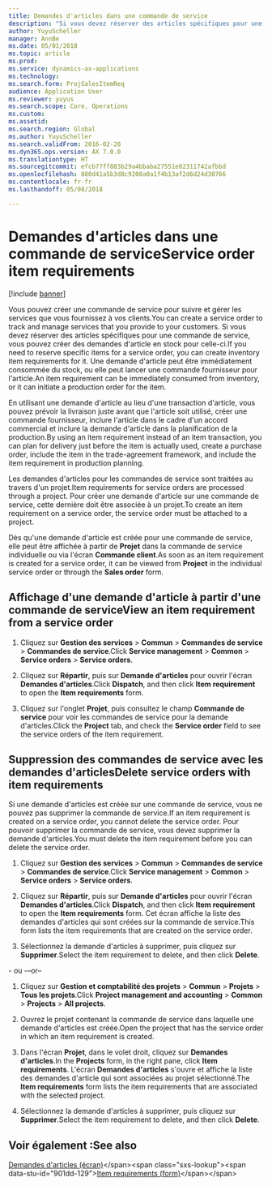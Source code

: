 ```yaml
---
title: Demandes d'articles dans une commande de service
description: "Si vous devez réserver des articles spécifiques pour une commande de service, vous pouvez créer des demandes d'article en stock pour celle-ci."
author: YuyuScheller
manager: AnnBe
ms.date: 05/01/2018
ms.topic: article
ms.prod: 
ms.service: dynamics-ax-applications
ms.technology: 
ms.search.form: ProjSalesItemReq
audience: Application User
ms.reviewer: yuyus
ms.search.scope: Core, Operations
ms.custom: 
ms.assetid: 
ms.search.region: Global
ms.author: YuyuScheller
ms.search.validFrom: 2016-02-28
ms.dyn365.ops.version: AX 7.0.0
ms.translationtype: HT
ms.sourcegitcommit: efcb77ff883b29a4bbaba27551e02311742afbbd
ms.openlocfilehash: 880d41a5b3d8c9200a0a1f4b13af2d6d24d30766
ms.contentlocale: fr-fr
ms.lasthandoff: 05/08/2018

---
```


# <a name="service-order-item-requirements"></a><span data-ttu-id="901dd-103">Demandes d'articles dans une commande de service</span><span class="sxs-lookup"><span data-stu-id="901dd-103">Service order item requirements</span></span>   

[!include [banner](../includes/banner.md)]


<span data-ttu-id="901dd-104">Vous pouvez créer une commande de service pour suivre et gérer les services que vous fournissez à vos clients.</span><span class="sxs-lookup"><span data-stu-id="901dd-104">You can create a service order to track and manage services that you provide to your customers.</span></span> <span data-ttu-id="901dd-105">Si vous devez réserver des articles spécifiques pour une commande de service, vous pouvez créer des demandes d'article en stock pour celle-ci.</span><span class="sxs-lookup"><span data-stu-id="901dd-105">If you need to reserve specific items for a service order, you can create inventory item requirements for it.</span></span> <span data-ttu-id="901dd-106">Une demande d'article peut être immédiatement consommée du stock, ou elle peut lancer une commande fournisseur pour l'article.</span><span class="sxs-lookup"><span data-stu-id="901dd-106">An item requirement can be immediately consumed from inventory, or it can initiate a production order for the item.</span></span>

<span data-ttu-id="901dd-107">En utilisant une demande d'article au lieu d'une transaction d'article, vous pouvez prévoir la livraison juste avant que l'article soit utilisé, créer une commande fournisseur, inclure l'article dans le cadre d'un accord commercial et inclure la demande d'article dans la planification de la production.</span><span class="sxs-lookup"><span data-stu-id="901dd-107">By using an item requirement instead of an item transaction, you can plan for delivery just before the item is actually used, create a purchase order, include the item in the trade-agreement framework, and include the item requirement in production planning.</span></span>

<span data-ttu-id="901dd-108">Les demandes d'articles pour les commandes de service sont traitées au travers d'un projet.</span><span class="sxs-lookup"><span data-stu-id="901dd-108">Item requirements for service orders are processed through a project.</span></span> <span data-ttu-id="901dd-109">Pour créer une demande d'article sur une commande de service, cette dernière doit être associée à un projet.</span><span class="sxs-lookup"><span data-stu-id="901dd-109">To create an item requirement on a service order, the service order must be attached to a project.</span></span>

<span data-ttu-id="901dd-110">Dès qu'une demande d'article est créée pour une commande de service, elle peut être affichée à partir de **Projet** dans la commande de service individuelle ou via l'écran **Commande client**.</span><span class="sxs-lookup"><span data-stu-id="901dd-110">As soon as an item requirement is created for a service order, it can be viewed from **Project** in the individual service order or through the **Sales order** form.</span></span>

## <a name="view-an-item-requirement-from-a-service-order"></a><span data-ttu-id="901dd-111">Affichage d'une demande d'article à partir d'une commande de service</span><span class="sxs-lookup"><span data-stu-id="901dd-111">View an item requirement from a service order</span></span>

1.  <span data-ttu-id="901dd-112">Cliquez sur **Gestion des services** \> **Commun** \> **Commandes de service** \> **Commandes de service**.</span><span class="sxs-lookup"><span data-stu-id="901dd-112">Click **Service management** \> **Common** \> **Service orders** \> **Service orders**.</span></span>

2.  <span data-ttu-id="901dd-113">Cliquez sur **Répartir**, puis sur **Demande d'articles** pour ouvrir l'écran **Demandes d'articles**.</span><span class="sxs-lookup"><span data-stu-id="901dd-113">Click **Dispatch**, and then click **Item requirement** to open the **Item requirements** form.</span></span>

3.  <span data-ttu-id="901dd-114">Cliquez sur l'onglet **Projet**, puis consultez le champ **Commande de service** pour voir les commandes de service pour la demande d'articles.</span><span class="sxs-lookup"><span data-stu-id="901dd-114">Click the **Project** tab, and check the **Service order** field to see the service orders of the item requirement.</span></span>

## <a name="delete-service-orders-with-item-requirements"></a><span data-ttu-id="901dd-115">Suppression des commandes de service avec les demandes d'articles</span><span class="sxs-lookup"><span data-stu-id="901dd-115">Delete service orders with item requirements</span></span>

<span data-ttu-id="901dd-116">Si une demande d'articles est créée sur une commande de service, vous ne pouvez pas supprimer la commande de service.</span><span class="sxs-lookup"><span data-stu-id="901dd-116">If an item requirement is created on a service order, you cannot delete the service order.</span></span> <span data-ttu-id="901dd-117">Pour pouvoir supprimer la commande de service, vous devez supprimer la demande d'articles.</span><span class="sxs-lookup"><span data-stu-id="901dd-117">You must delete the item requirement before you can delete the service order.</span></span>

1.  <span data-ttu-id="901dd-118">Cliquez sur **Gestion des services** \> **Commun** \> **Commandes de service** \> **Commandes de service**.</span><span class="sxs-lookup"><span data-stu-id="901dd-118">Click **Service management** \> **Common** \> **Service orders** \> **Service orders**.</span></span>

2.  <span data-ttu-id="901dd-119">Cliquez sur **Répartir**, puis sur **Demande d'articles** pour ouvrir l'écran **Demandes d'articles**.</span><span class="sxs-lookup"><span data-stu-id="901dd-119">Click **Dispatch**, and then click **Item requirement** to open the **Item requirements** form.</span></span> <span data-ttu-id="901dd-120">Cet écran affiche la liste des demandes d'articles qui sont créées sur la commande de service.</span><span class="sxs-lookup"><span data-stu-id="901dd-120">This form lists the item requirements that are created on the service order.</span></span>

3.  <span data-ttu-id="901dd-121">Sélectionnez la demande d'articles à supprimer, puis cliquez sur **Supprimer**.</span><span class="sxs-lookup"><span data-stu-id="901dd-121">Select the item requirement to delete, and then click **Delete**.</span></span>

<span data-ttu-id="901dd-122">- ou -</span><span class="sxs-lookup"><span data-stu-id="901dd-122">–or–</span></span>

1.  <span data-ttu-id="901dd-123">Cliquez sur **Gestion et comptabilité des projets** \> **Commun** \> **Projets** \> **Tous les projets**.</span><span class="sxs-lookup"><span data-stu-id="901dd-123">Click **Project management and accounting** \> **Common** \> **Projects** \> **All projects**.</span></span>

2.  <span data-ttu-id="901dd-124">Ouvrez le projet contenant la commande de service dans laquelle une demande d'articles est créée.</span><span class="sxs-lookup"><span data-stu-id="901dd-124">Open the project that has the service order in which an item requirement is created.</span></span>

3.  <span data-ttu-id="901dd-125">Dans l'écran **Projet**, dans le volet droit, cliquez sur **Demandes d'articles**.</span><span class="sxs-lookup"><span data-stu-id="901dd-125">In the **Projects** form, in the right pane, click **Item requirements**.</span></span> <span data-ttu-id="901dd-126">L'écran **Demandes d'articles** s'ouvre et affiche la liste des demandes d'article qui sont associées au projet sélectionné.</span><span class="sxs-lookup"><span data-stu-id="901dd-126">The **Item requirements** form lists the item requirements that are associated with the selected project.</span></span>

4.  <span data-ttu-id="901dd-127">Sélectionnez la demande d'articles à supprimer, puis cliquez sur **Supprimer**.</span><span class="sxs-lookup"><span data-stu-id="901dd-127">Select the item requirement to delete, and then click **Delete**.</span></span>

## <a name="see-also"></a><span data-ttu-id="901dd-128">Voir également :</span><span class="sxs-lookup"><span data-stu-id="901dd-128">See also</span></span>

<span data-ttu-id="901dd-129">[Demandes d'articles (écran)](https://technet.microsoft.com/en-us/library/aa552021\(v=ax.60\))</span><span class="sxs-lookup"><span data-stu-id="901dd-129">[Item requirements (form)](https://technet.microsoft.com/en-us/library/aa552021\(v=ax.60\))</span></span>


